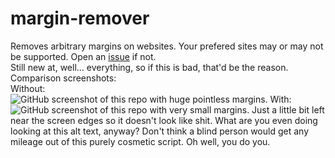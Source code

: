 <h1>margin-remover</h1>
Removes arbitrary margins on websites. Your prefered sites may or may not be supported. Open an <a href=https://github.com/poudink/margin-remover/issues/new>issue</a> if not.<br>
Still new at, well... everything, so if this is bad, that'd be the reason.<br>
Comparison screenshots:<br>
Without:<br>
<img src="https://user-images.githubusercontent.com/29778535/168410015-03bdd965-96bb-489b-97f0-c9b93548c37a.png" alt="GitHub screenshot of this repo with huge pointless margins.">
With:<br>
<img src="https://user-images.githubusercontent.com/29778535/168410050-dfa23736-e202-41ea-9f8b-a964103f0a89.png" alt="GitHub screenshot of this repo with very small margins. Just a little bit left near the screen edges so it doesn't look like shit. What are you even doing looking at this alt text, anyway? Don't think a blind person would get any mileage out of this purely cosmetic script. Oh well, you do you.">
